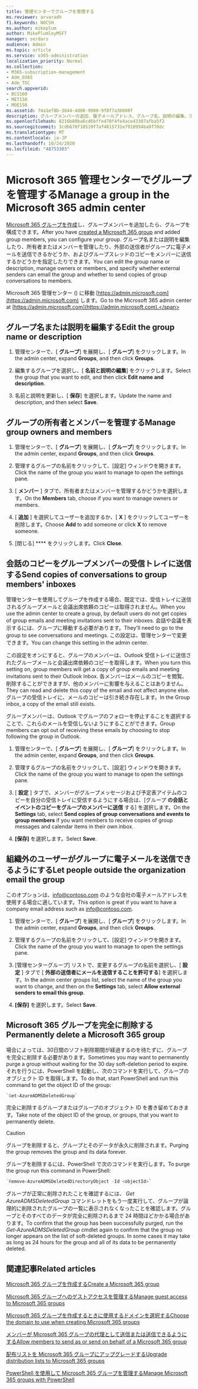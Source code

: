 ```yaml
---
title: 管理センターでグループを管理する
ms.reviewer: arvaradh
f1.keywords: NOCSH
ms.author: mikeplum
author: MikePlumleyMSFT
manager: serdars
audience: Admin
ms.topic: article
ms.service: o365-administration
localization_priority: Normal
ms.collection:
- M365-subscription-management
- Adm_O365
- Adm_TOC
search.appverid:
- BCS160
- MET150
- MOE150
ms.assetid: 74a1ef8b-3844-4d08-9980-9f8f7a36000f
description: グループメンバーの追加、電子メールアドレス、グループ名、説明の編集、グループの動作のカスタマイズなど、Microsoft 365 グループを管理する方法について説明します。
ms.openlocfilehash: 8216b80ba6cd6bffe470f4fe4ace43307afba5f2
ms.sourcegitcommit: 3cdb670f10519f7af4015731e7910954ba9f70dc
ms.translationtype: MT
ms.contentlocale: ja-JP
ms.lasthandoff: 10/24/2020
ms.locfileid: "48753303"
---
```

# <a name="manage-a-group-in-the-microsoft-365-admin-center"></a><span data-ttu-id="2c0ad-103">Microsoft 365 管理センターでグループを管理する</span><span class="sxs-lookup"><span data-stu-id="2c0ad-103">Manage a group in the Microsoft 365 admin center</span></span>

<span data-ttu-id="2c0ad-104">[Microsoft 365 グループを作成](create-groups.md)し、グループメンバーを追加したら、グループを構成できます。</span><span class="sxs-lookup"><span data-stu-id="2c0ad-104">After you have [created a Microsoft 365 group](create-groups.md) and added group members, you can configure your group.</span></span> <span data-ttu-id="2c0ad-105">グループ名または説明を編集したり、所有者またはメンバーを管理したり、外部の送信者がグループに電子メールを送信できるかどうか、およびグループスレッドのコピーをメンバーに送信するかどうかを指定したりできます。</span><span class="sxs-lookup"><span data-stu-id="2c0ad-105">You can edit the group name or description, manage owners or members, and specify whether external senders can email the group and whether to send copies of group conversations to members.</span></span>

<span data-ttu-id="2c0ad-106">Microsoft 365 管理センター () に移動 [https://admin.microsoft.com](https://admin.microsoft.com) します。</span><span class="sxs-lookup"><span data-stu-id="2c0ad-106">Go to the Microsoft 365 admin center at [https://admin.microsoft.com](https://admin.microsoft.com).</span></span>

## <a name="edit-the-group-name-or-description"></a><span data-ttu-id="2c0ad-107">グループ名または説明を編集する</span><span class="sxs-lookup"><span data-stu-id="2c0ad-107">Edit the group name or description</span></span>

1. <span data-ttu-id="2c0ad-108">管理センターで、[ **グループ**] を展開し、[ **グループ**] をクリックします。</span><span class="sxs-lookup"><span data-stu-id="2c0ad-108">In the admin center, expand **Groups**, and then click **Groups**.</span></span>

2. <span data-ttu-id="2c0ad-109">編集するグループを選択し、[ **名前と説明の編集**] をクリックします。</span><span class="sxs-lookup"><span data-stu-id="2c0ad-109">Select the group that you want to edit, and then click **Edit name and description**.</span></span>

3. <span data-ttu-id="2c0ad-110">名前と説明を更新し、[ **保存**] を選択します。</span><span class="sxs-lookup"><span data-stu-id="2c0ad-110">Update the name and description, and then select **Save**.</span></span>

## <a name="manage-group-owners-and-members"></a><span data-ttu-id="2c0ad-111">グループの所有者とメンバーを管理する</span><span class="sxs-lookup"><span data-stu-id="2c0ad-111">Manage group owners and members</span></span>

1. <span data-ttu-id="2c0ad-112">管理センターで、[ **グループ**] を展開し、[ **グループ**] をクリックします。</span><span class="sxs-lookup"><span data-stu-id="2c0ad-112">In the admin center, expand **Groups**, and then click **Groups**.</span></span>

2. <span data-ttu-id="2c0ad-113">管理するグループの名前をクリックして、[設定] ウィンドウを開きます。</span><span class="sxs-lookup"><span data-stu-id="2c0ad-113">Click the name of the group you want to manage to open the settings pane.</span></span>

3. <span data-ttu-id="2c0ad-114">[ **メンバー** ] タブで、所有者またはメンバーを管理するかどうかを選択します。</span><span class="sxs-lookup"><span data-stu-id="2c0ad-114">On the **Members** tab, choose if you want to manage owners or members.</span></span>

4. <span data-ttu-id="2c0ad-115">[ **追加** ] を選択してユーザーを追加するか、[ **X** ] をクリックしてユーザーを削除します。</span><span class="sxs-lookup"><span data-stu-id="2c0ad-115">Choose **Add** to add someone or click **X** to remove someone.</span></span>

5. <span data-ttu-id="2c0ad-116">[閉じる] \*\*\*\* をクリックします。</span><span class="sxs-lookup"><span data-stu-id="2c0ad-116">Click **Close**.</span></span>

## <a name="send-copies-of-conversations-to-group-members-inboxes"></a><span data-ttu-id="2c0ad-117">会話のコピーをグループメンバーの受信トレイに送信する</span><span class="sxs-lookup"><span data-stu-id="2c0ad-117">Send copies of conversations to group members' inboxes</span></span>
  
<span data-ttu-id="2c0ad-118">管理センターを使用してグループを作成する場合、既定では、受信トレイに送信されるグループメールと会議出席依頼のコピーは取得されません。</span><span class="sxs-lookup"><span data-stu-id="2c0ad-118">When you use the admin center to create a group, by default users  do not get copies of group emails and meeting invitations sent to their inboxes.</span></span> <span data-ttu-id="2c0ad-119">会話や会議を表示するには、グループに移動する必要があります。</span><span class="sxs-lookup"><span data-stu-id="2c0ad-119">They'll need to go to the group to see conversations and meetings.</span></span> <span data-ttu-id="2c0ad-120">この設定は、管理センターで変更できます。</span><span class="sxs-lookup"><span data-stu-id="2c0ad-120">You can change this setting in the admin center.</span></span>

<span data-ttu-id="2c0ad-121">この設定をオンにすると、グループのメンバーは、Outlook 受信トレイに送信されたグループメールと会議出席依頼のコピーを取得します。</span><span class="sxs-lookup"><span data-stu-id="2c0ad-121">When you turn this setting on, group members will get a copy of group emails and meeting invitations sent to their Outlook Inbox.</span></span> <span data-ttu-id="2c0ad-122">各メンバーはメールのコピーを閲覧、削除することができますが、他のメンバーに影響を与えることはありません。</span><span class="sxs-lookup"><span data-stu-id="2c0ad-122">They can read and delete this copy of the email and not affect anyone else.</span></span> <span data-ttu-id="2c0ad-123">グループの受信トレイに、メールのコピーは引き続き存在します。</span><span class="sxs-lookup"><span data-stu-id="2c0ad-123">In the Group inbox, a copy of the email still exists.</span></span>

<span data-ttu-id="2c0ad-124">グループメンバーは、Outlook でグループのフォローを停止することを選択することで、これらのメールを受信しないようにすることができます。</span><span class="sxs-lookup"><span data-stu-id="2c0ad-124">Group members can opt out of receiving these emails by choosing to stop following the group in Outlook.</span></span>

1. <span data-ttu-id="2c0ad-125">管理センターで、[ **グループ**] を展開し、[ **グループ**] をクリックします。</span><span class="sxs-lookup"><span data-stu-id="2c0ad-125">In the admin center, expand **Groups**, and then click **Groups**.</span></span>

2. <span data-ttu-id="2c0ad-126">管理するグループの名前をクリックして、[設定] ウィンドウを開きます。</span><span class="sxs-lookup"><span data-stu-id="2c0ad-126">Click the name of the group you want to manage to open the settings pane.</span></span>

3. <span data-ttu-id="2c0ad-127">[ **設定** ] タブで、メンバーがグループメッセージおよび予定表アイテムのコピーを自分の受信トレイに受信するようにする場合は、[グループ **の会話とイベントのコピーをグループのメンバーに送信** する] を選択します。</span><span class="sxs-lookup"><span data-stu-id="2c0ad-127">On the **Settings** tab, select **Send copies of group conversations and events to group members** if you want members to receive copies of group messages and calendar items in their own inbox.</span></span>

4. <span data-ttu-id="2c0ad-128">**[保存]** を選択します。</span><span class="sxs-lookup"><span data-stu-id="2c0ad-128">Select **Save**.</span></span>

## <a name="let-people-outside-the-organization-email-the-group"></a><span data-ttu-id="2c0ad-129">組織外のユーザーがグループに電子メールを送信できるようにする</span><span class="sxs-lookup"><span data-stu-id="2c0ad-129">Let people outside the organization email the group</span></span>

<span data-ttu-id="2c0ad-130">このオプションは、info@contoso.com のような会社の電子メールアドレスを使用する場合に適しています。</span><span class="sxs-lookup"><span data-stu-id="2c0ad-130">This option is great if you want to have a company email address such as info@contoso.com.</span></span>
 
1. <span data-ttu-id="2c0ad-131">管理センターで、[ **グループ**] を展開し、[ **グループ**] をクリックします。</span><span class="sxs-lookup"><span data-stu-id="2c0ad-131">In the admin center, expand **Groups**, and then click **Groups**.</span></span>

2. <span data-ttu-id="2c0ad-132">管理するグループの名前をクリックして、[設定] ウィンドウを開きます。</span><span class="sxs-lookup"><span data-stu-id="2c0ad-132">Click the name of the group you want to manage to open the settings pane.</span></span>

3. <span data-ttu-id="2c0ad-133">[管理センターグループ] リストで、変更するグループの名前を選択し、[ **設定** ] タブで [ **外部の送信者にメールを送信することを許可する**] を選択します。</span><span class="sxs-lookup"><span data-stu-id="2c0ad-133">In the admin center groups list, select the name of the group you want to change, and then on the **Settings** tab, select **Allow external senders to email this group**.</span></span>
    
4. <span data-ttu-id="2c0ad-134">**[保存]** を選択します。</span><span class="sxs-lookup"><span data-stu-id="2c0ad-134">Select **Save**.</span></span>

## <a name="permanently-delete-a-microsoft-365-group"></a><span data-ttu-id="2c0ad-135">Microsoft 365 グループを完全に削除する</span><span class="sxs-lookup"><span data-stu-id="2c0ad-135">Permanently delete a Microsoft 365 group</span></span>

<span data-ttu-id="2c0ad-136">場合によっては、30日間のソフト削除期間が経過するのを待たずに、グループを完全に削除する必要があります。</span><span class="sxs-lookup"><span data-stu-id="2c0ad-136">Sometimes you may want to permanently purge a group without waiting for the 30 day soft-deletion period to expire.</span></span> <span data-ttu-id="2c0ad-137">それを行うには、PowerShell を起動し、次のコマンドを実行して、グループのオブジェクト ID を取得します。</span><span class="sxs-lookup"><span data-stu-id="2c0ad-137">To do that, start PowerShell and run this command to get the object ID of the group:</span></span>
 
 ```powershell
`Get-AzureADMSDeletedGroup`
```

<span data-ttu-id="2c0ad-138">完全に削除するグループまたはグループのオブジェクト ID を書き留めておきます。</span><span class="sxs-lookup"><span data-stu-id="2c0ad-138">Take note of the object ID of the group, or groups, that you want to permanently delete.</span></span>
  
> [!CAUTION]
> <span data-ttu-id="2c0ad-139">グループを削除すると、グループとそのデータが永久に削除されます。</span><span class="sxs-lookup"><span data-stu-id="2c0ad-139">Purging the group removes the group and its data forever.</span></span> 
  
<span data-ttu-id="2c0ad-140">グループを削除するには、PowerShell で次のコマンドを実行します。</span><span class="sxs-lookup"><span data-stu-id="2c0ad-140">To purge the group run this command in PowerShell:</span></span>

```powershell
`Remove-AzureADMSDeletedDirectoryObject -Id <objectId>`
```

<span data-ttu-id="2c0ad-p105">グループが正常に削除されたことを確認するには、 *Get AzureADMSDeletedGroup*  コマンドレットをもう一度実行して、グループが論理的に削除されたグループの一覧に表示されなくなったことを確認します。グループとそのすべてのデータが完全に削除されるまで 24 時間ほどかかる場合があります。</span><span class="sxs-lookup"><span data-stu-id="2c0ad-p105">To confirm that the group has been successfully purged, run the  *Get-AzureADMSDeletedGroup*  cmdlet again to confirm that the group no longer appears on the list of soft-deleted groups. In some cases it may take as long as 24 hours for the group and all of its data to be permanently deleted.</span></span> 
  
## <a name="related-articles"></a><span data-ttu-id="2c0ad-143">関連記事</span><span class="sxs-lookup"><span data-stu-id="2c0ad-143">Related articles</span></span>

[<span data-ttu-id="2c0ad-144">Microsoft 365 グループを作成する</span><span class="sxs-lookup"><span data-stu-id="2c0ad-144">Create a Microsoft 365 group</span></span>](create-groups.md)

[<span data-ttu-id="2c0ad-145">Microsoft 365 グループへのゲストアクセスを管理する</span><span class="sxs-lookup"><span data-stu-id="2c0ad-145">Manage guest access to Microsoft 365 groups</span></span>](https://support.microsoft.com/office/bfc7a840-868f-4fd6-a390-f347bf51aff6)

[<span data-ttu-id="2c0ad-146">Microsoft 365 グループを作成するときに使用するドメインを選択する</span><span class="sxs-lookup"><span data-stu-id="2c0ad-146">Choose the domain to use when creating Microsoft 365 groups</span></span>](../../solutions/choose-domain-to-create-groups.md)

[<span data-ttu-id="2c0ad-147">メンバーが Microsoft 365 グループの代理として送信または送信できるようにする</span><span class="sxs-lookup"><span data-stu-id="2c0ad-147">Allow members to send as or send on behalf of a Microsoft 365 group</span></span>](../../solutions/allow-members-to-send-as-or-send-on-behalf-of-group.md)

[<span data-ttu-id="2c0ad-148">配布リストを Microsoft 365 グループにアップグレードする</span><span class="sxs-lookup"><span data-stu-id="2c0ad-148">Upgrade distribution lists to Microsoft 365 groups</span></span>](../manage/upgrade-distribution-lists.md)

[<span data-ttu-id="2c0ad-149">PowerShell を使用して Microsoft 365 グループを管理する</span><span class="sxs-lookup"><span data-stu-id="2c0ad-149">Manage Microsoft 365 groups with PowerShell</span></span>](https://docs.microsoft.com/microsoft-365/enterprise/manage-microsoft-365-groups-with-powershell)
